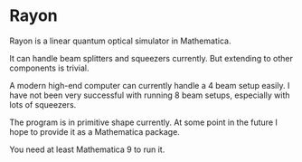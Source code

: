 # Rayon

Rayon is a linear quantum optical simulator in Mathematica. 

It can handle beam splitters and squeezers currently. But extending to other
components is trivial.

A modern high-end computer can currently handle a 4 beam setup easily. I have
not been very successful with running 8 beam setups, especially with lots of 
squeezers.

The program is in primitive shape currently. At some point in the future I hope
to provide it as a Mathematica package.

You need at least Mathematica 9 to run it.
